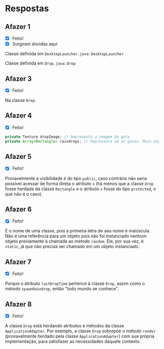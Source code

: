 # Respostas

## Afazer 1

- [x] Feito!
- [x] Surgiram dúvidas aqui

Classe definida em `DesktopLauncher.java`: `DesktopLauncher`

Classe definida em `Drop.java`: `Drop`

## Afazer 3

- [x] Feito!

Na classe `Drop`.

## Afazer 4

- [x] Feito!

```java
private Texture dropImage; // Representa a imagem da gota
private Array<Rectangle> raindrops; // Representa um as gotas. Mais especificamente coordenadas de gotas.
```

## Afazer 5

- [x] Feito!

Provavelmente a visibilidade é do tipo `public`, caso contrário não seria possível acessar de forma direta o atributo `x` (há menos que a classe `Drop` fosse herdada da classe `Rectangle` e o atributo `x` fosse do tipo `protected`, o que não é o caso).

## Afazer 6

- [x] Feito!

É o nome de uma classe, pois a primeira letra de seu nome é maiúscula. Não é uma referência para um objeto pois não foi instanciado nenhum objeto previamente à chamada ao método `random`. Ele, por sua vez, é `static`, já que não precisa ser chamado em um objeto instanciado.

## Afazer 7

- [x] Feito!

Porque o atributo `lastDropTime` pertence à classe `Drop`, assim como o método `spawnRaindrop`, então "todo mundo se conhece".

## Afazer 8

- [x] Feito!

A classe `Drop` está herdando atributos e métodos da classe `ApplicationAdapter`. Por exemplo, a classe `Drop` sobrepõe o método `render` (provavelmente herdado pela classe `ApplicationAdapter`) com sua própria implementação, para satisfazer as necessidades daquele contexto.
